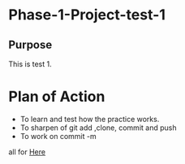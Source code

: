 # Phase-1-Project-test-1

## Purpose

This is test 1.

# Plan of Action

* To learn and test how the practice works.
* To sharpen of git add ,clone, commit and push
* To work on commit -m

all for [Here](https://github.com/likebubba/Phase-1-Project-test-1)

